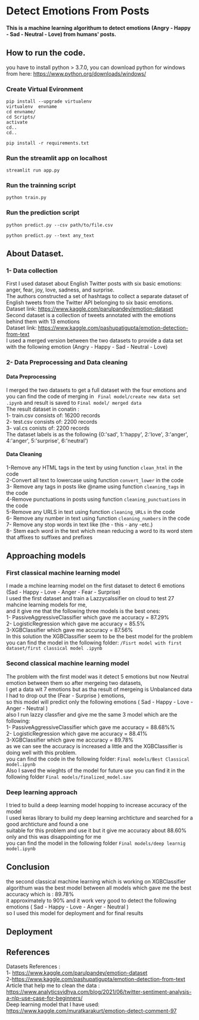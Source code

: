 # Detect Emotions From Posts

#### This is a machine learning algorithum to detect emotions (Angry - Happy - Sad - Neutral - Love) from humans' posts.

## How to run the code.
you have to install python > 3.7.0, you can download python for windows from here: https://www.python.org/downloads/windows/

### Create Virtual Evironment
```
pip install --upgrade virtualenv
virtualenv  envname
cd envname/
cd Scripts/
activate
cd..
cd..

pip install -r requirements.txt
```
### Run the streamlit app on localhost 
```
streamlit run app.py
```
### Run the trainning script  
```
python train.py
```
### Run the prediction script
```
python predict.py --csv path/to/file.csv
```
```
python predict.py --text any_text
```
## About Dataset.
### 1- Data collection
First I used dataset about English Twitter posts with six basic emotions: anger, fear, joy, love, sadness, and surprise.  
The authors constructed a set of hashtags to collect a separate dataset of English tweets from the Twitter API belonging to six basic emotions.  
Dataset link: https://www.kaggle.com/parulpandey/emotion-dataset  
Second dataset is a collection of tweets annotated with the emotions behind them with 13 emotions  
Dataset link: https://www.kaggle.com/pashupatigupta/emotion-detection-from-text  
I used a merged version between the two datasets to provide a data set with the following emotion (Angry - Happy - Sad - Neutral - Love) 
### 2- Data Preprocessing and Data cleaning
#### Data Preprocessing
I merged the two datasets to get a full dataset with the four emotions and you can find the code of merging in 
 ``` Final model/create new data set .ipynb``` and result is saved to ```Final model/ merged data```   
The result dataset in conatin :  
1- train.csv consists of: 16200 records  
2- test.csv consists of: 2200 records  
3- val.cs conists of: 2200 records  
The dataset labels is as the following {0:'sad', 1:'happy', 2:'love', 3:'anger', 4:'anger', 5:'surprise', 6:'neutral')
 #### Data Cleaning
 1-Remove any HTML tags in the text by using function ```clean_html``` in the code  
 2-Convert all text to lowercase using function ```convert_lower``` in the code  
 3- Remove any tags in posts like @name using function ```cleaning_tags``` in the code  
 4-Remove punctuations in posts using function ```cleaning_punctuations``` in the code  
 5-Remove any URLS in text using function ```cleaning_URLs``` in the code  
 6- Remove any number in text using function ```cleaning_numbers``` in the code     
 7- Remove any stop words in text like (the - this - any -etc.)  
 8- Stem each word in the text which mean reducing a word to its word stem that affixes to suffixes and prefixes
 ## Approaching models  
 ### First classical machine learning  model  
 I made a mchine learning model on the first dataset to detect 6 emotions (Sad - Happy - Love - Anger - Fear - Surprise)  
 I used the first dataset and train a Lazzycalssifier on cloud to test 27 mahcine learning  models for me,  
 and it give me that the following three models is the best ones:  
 1- PassiveAggressiveClassifier which gave me accuracy = 87.29%  
 2- LogisticRegression which gave me accuracy = 85.5%  
 3-XGBClassifier which gave me accuracy = 87.56%  
 In this solution the XGBClassifier seem to be the best model for the problem 
 you can find the model in the following folder: ```/Fisrt model with first dataset/first classical model .ipynb```  
 ### Second classical machine learning  model
 The problem with the first model was it detect 5 emotions but now Neutral emotion between them so after mergeing two datasets,  
 I get a data wit 7 emotions but as tha result of mergeing is Unbalanced data I had to drop out the (Fear - Surprise ) emotions,  
 so this model will predict only the following emotions ( Sad - Happy - Love - Anger - Neutral )  
 also I run lazzy classfier and give me the same 3 model which are the following:  
 1- PassiveAggressiveClassifier which gave me accuracy =  88.68%%  
 2- LogisticRegression which gave me accuracy =  88.41%  
 3-XGBClassifier which gave me accuracy = 89.78%  
 as we can see the accuracy is increased a little and the XGBClassifier is doing well with this problem.  
 you can find the code in the following folder: ```Final models/Best Classical model.ipynb```  
 Also I saved the wieghts of the model for future use you can find it in the following folder ```Final models/finalized_model.sav```  
 ### Deep learning approach 
 I tried to build a deep learning model hopping to increase accuracy of the model  
 I used keras library to build my deep learning archticture and searched for a good archticture and found a one  
 suitable for this problem and use it but it give me accuracy about 88.60% only and this was disappointing for me  
 you can find the model in the following folder ```Final models/deep learnig model.ipynb```  
 
  ## Conclusion 
  the second classical machine learning which is working on XGBClassifier algorithum  was the best model between all models which gave me the best accuracy which is : 89.78%  
  it approximately to 90% and it work very good to detect the following emotions ( Sad - Happy - Love - Anger - Neutral )  
  so I used this model for deployment and for final results  
   ## Deployment
   
  ## References 
  Datasets References :  
  1- https://www.kaggle.com/parulpandey/emotion-dataset  
  2-https://www.kaggle.com/pashupatigupta/emotion-detection-from-text  
  Article that help me to clean the data :  
  https://www.analyticsvidhya.com/blog/2021/06/twitter-sentiment-analysis-a-nlp-use-case-for-beginners/  
  Deep learning model that I have used:  
  https://www.kaggle.com/muratkarakurt/emotion-detect-comment-97

